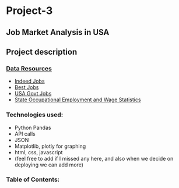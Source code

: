 # Project-3

## Job Market Analysis in USA

## Project description

### [Data Resources](https://github.com/mriganv/Project-3/tree/main/MAIN/static/resources)

* [Indeed Jobs](https://www.kaggle.com/promptcloud/indeed-usa-job-listing/code)
* [Best Jobs](https://www.kaggle.com/susant4learning/bestjobsin2021)
* [USA Govt Jobs](https://github.com/marcdacosta/usajobs-scrape)
* [State Occupational Employment and Wage Statistics](https://www.bls.gov/oes/2020/may/oes_ca.htm)

### Technologies used:

* Python Pandas
* API calls
* JSON
* Matplotlib, plotly for graphing
* html, css, javascript
* (feel free to add if I missed any here, and also when we decide on deploying we can add more)

### Table of Contents:




